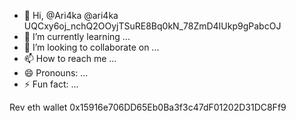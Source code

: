 - 👋 Hi, @Ari4ka @ari4ka
UQCxy6oj_nchQ2OOyjTSuRE8Bq0kN_78ZmD4IUkp9gPabcOJ
- 🌱 I’m currently learning ...
- 💞️ I’m looking to collaborate on ...
- 📫 How to reach me ...
- 😄 Pronouns: ...
- ⚡ Fun fact: ...

 Rev eth wallet 0x15916e706DD65Eb0Ba3f3c47dF01202D31DC8Ff9

